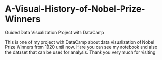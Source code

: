 # A-Visual-History-of-Nobel-Prize-Winners
Guided Data Visualization Project with DataCamp

This is one of my project with DataCamp about data visualization of Nobel Prize Winners from 1920 until now. Here you can see my notebook and also the dataset that can be used for analysis. Thank you very much for visiting 

